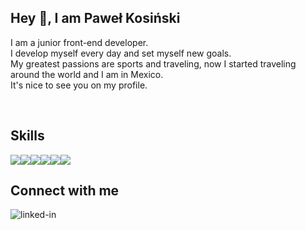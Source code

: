 ## Hey 👋, I am Paweł Kosiński <br>

I am a junior front-end developer.<br>
I develop myself every day and set myself new goals.<br>
My greatest passions are sports and traveling, now I started traveling around the world and I am in Mexico.<br>
It's nice to see you on my profile.</p><br>

## Skills<br>
<img src="https://img.icons8.com/color/48/000000/html-5--v1.png"/><img src="https://img.icons8.com/color/48/000000/css3.png"/><img src="https://img.icons8.com/color/48/000000/sass.png"/><img src="https://img.icons8.com/color/48/000000/bootstrap.png"/><img src="https://img.icons8.com/fluency/48/000000/visual-studio-code-2019.png"/><img src="https://img.icons8.com/fluency/48/000000/figma.png"/>

## Connect with me<br>
[<img align="left" alt="linked-in" src="https://img.shields.io/badge/linkedin-%230077B5.svg?&style=for-the-badge&logo=linkedin&logoColor=white" />](https://www.linkedin.com/in/pawelkosinski/)<br>







